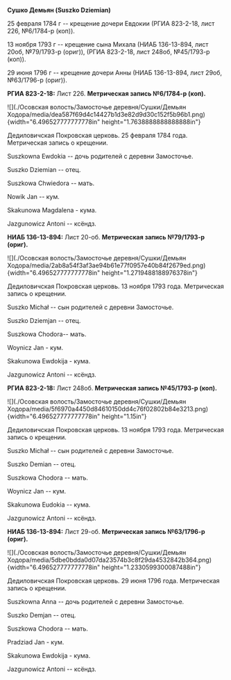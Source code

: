 **Сушко Демьян (Suszko Dziemian)**

25 февраля 1784 г -- крещение дочери Евдокии (РГИА 823-2-18, лист 226,
№6/1784-р (коп)).

13 ноября 1793 г -- крещение сына Михала (НИАБ 136-13-894, лист 20об,
№79/1793-р (ориг)), (РГИА 823-2-18, лист 248об, №45/1793-р (коп)).

29 июня 1796 г -- крещение дочери Анны (НИАБ 136-13-894, лист 29об,
№63/1796-р (ориг)).

**РГИА 823-2-18:** Лист 226. **Метрическая запись №6/1784-р (коп).**

![](./Осовская волость/Замосточье деревня/Сушки/Демьян Ходора/media/dea587f69d4c14427b1d3e82d9d30c152f5b96b1.png){width="6.496527777777778in"
height="1.7638888888888888in"}

Дедиловичская Покровская церковь. 25 февраля 1784 года. Метрическая
запись о крещении.

Suszkowna Ewdokia -- дочь родителей с деревни Замосточье.

Suszko Dziemian -- отец.

Suszkowa Chwiedora -- мать.

Nowik Jan -- кум.

Skakunowa Magdalena - кума.

Jazgunowicz Antoni -- ксёндз.

**НИАБ 136-13-894:** Лист 20-об. **Метрическая запись №79/1793-р
(ориг).**

![](./Осовская волость/Замосточье деревня/Сушки/Демьян Ходора/media/2ab8a54f3af3ae94b61e77f0957e40b84f2679ed.png){width="6.496527777777778in"
height="1.2719488188976378in"}

Дедиловичская Покровская церковь. 13 ноября 1793 года. Метрическая
запись о крещении.

Suszko Michał -- сын родителей с деревни Замосточье.

Suszko Dziemjan -- отец.

Suszkowa Chodora-- мать.

Woynicz Jan - кум.

Skakunowa Ewdokija - кума.

Jazgunowicz Antoni -- ксёндз.

**РГИА 823-2-18:** Лист 248об. **Метрическая запись №45/1793-р (коп).**

![](./Осовская волость/Замосточье деревня/Сушки/Демьян Ходора/media/5f6970a4450d84610150dd4c76f02802b84e3213.png){width="6.496527777777778in"
height="1.15in"}

Дедиловичская Покровская церковь. 13 ноября 1793 года. Метрическая
запись о крещении.

Suszko Michał -- сын родителей с деревни Замосточье.

Suszko Demian -- отец.

Suszkowa Chodora -- мать.

Woynicz Jan -- кум.

Skakunowa Eudokia -- кума.

Jazgunowicz Antoni -- ксёндз.

**НИАБ 136-13-894:** Лист 29-об. **Метрическая запись №63/1796-р
(ориг).**

![](./Осовская волость/Замосточье деревня/Сушки/Демьян Ходора/media/5dbe0bdda0d07da23574b3c8f29da4532842b364.png){width="6.496527777777778in"
height="1.2330599300087488in"}

Дедиловичская Покровская церковь. 29 июня 1796 года. Метрическая запись
о крещении.

Suszkowna Anna -- дочь родителей с деревни Замосточье.

Suszko Demjan -- отец.

Suszkowa Chodora -- мать.

Pradziad Jan - кум.

Skakunowa Ewdokija - кума.

Jazgunowicz Antoni -- ксёндз.
